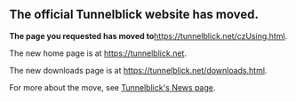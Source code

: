 ## The official Tunnelblick website has moved. ##

**The page you requested has moved to**<a href='https://tunnelblick.net/czUsing.html'><a href='https://tunnelblick.net/czUsing.html'>https://tunnelblick.net/czUsing.html</a></a>.

The new home page is at <a href='https://tunnelblick.net'><a href='https://tunnelblick.net'>https://tunnelblick.net</a></a>.

The new downloads page is at <a href='https://tunnelblick.net/downloads.html'><a href='https://tunnelblick.net/downloads.html'>https://tunnelblick.net/downloads.html</a></a>.

For more about the move, see <a href='https://tunnelblick.net/cNews.html#2015-07-23'>Tunnelblick's News page</a>.
